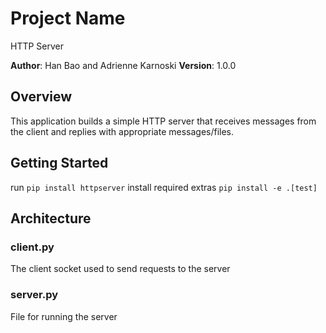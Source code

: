 # Project Name
HTTP Server

**Author**: Han Bao and Adrienne Karnoski
**Version**: 1.0.0 

## Overview
This application builds a simple HTTP server that receives messages from
the client and replies with appropriate messages/files.

## Getting Started
run `pip install httpserver`
install required extras `pip install -e .[test]`

## Architecture
### client.py
The client socket used to send requests to the server
### server.py
File for running the server


